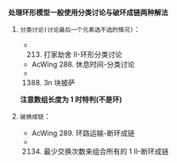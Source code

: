 **处理环形模型一般使用分类讨论与破环成链两种解法**

1. `分类讨论(讨论最后一个元素选不选的情况)`：

   - 213. 打家劫舍 II-环形分类讨论
   - AcWing 288. 休息时间-分类讨论
   - 1388. 3n 块披萨

   **注意数组长度为 1 时特判(不是环)**

2. `破换成链`：
   - AcWing 289. 环路运输-断环成链
   - 2134. 最少交换次数来组合所有的 1 II-断环成链
